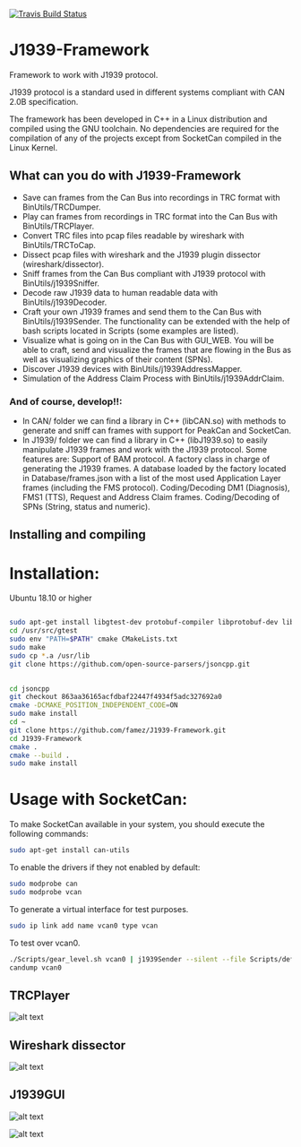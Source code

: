 [![Travis Build Status](https://travis-ci.org/famez/J1939-Framework.svg?branch=master)](https://travis-ci.com/famez/J1939-Framework)

# J1939-Framework
Framework to work with J1939 protocol. 

J1939 protocol is a standard used in different systems compliant with CAN 2.0B specification.

The framework has been developed in C++ in a Linux distribution and compiled using the GNU toolchain. No dependencies are required for the compilation of any of the projects except from SocketCan compiled in the Linux Kernel.



## What can you do with J1939-Framework

- Save can frames from the Can Bus into recordings in TRC format with BinUtils/TRCDumper.
- Play can frames from recordings in TRC format into the Can Bus with BinUtils/TRCPlayer.
- Convert TRC files into pcap files readable by wireshark with BinUtils/TRCToCap.
- Dissect pcap files with wireshark and the J1939 plugin dissector (wireshark/dissector).
- Sniff frames from the Can Bus compliant with J1939 protocol with BinUtils/j1939Sniffer.
- Decode raw J1939 data to human readable data with BinUtils/j1939Decoder.
- Craft your own J1939 frames and send them to the Can Bus with BinUtils/j1939Sender. The functionality can be extended with the help of bash scripts located in Scripts (some examples are listed).
- Visualize what is going on in the Can Bus with GUI_WEB. You will be able to craft, send and visualize the frames that are flowing in the Bus as well as visualizing graphics of their content (SPNs).
- Discover J1939 devices with BinUtils/j1939AddressMapper.
- Simulation of the Address Claim Process with BinUtils/j1939AddrClaim.

### And of course, develop!!:

- In CAN/ folder we can find a library in C++ (libCAN.so) with methods to generate and sniff can frames with support for PeakCan and SocketCan.
- In J1939/ folder we can find a library in C++ (libJ1939.so) to easily manipulate J1939 frames and work with the J1939 protocol. Some features are:
	Support of BAM protocol.
	A factory class in charge of generating the J1939 frames.
	A database loaded by the factory located in Database/frames.json with a list of the most used Application Layer frames (including the FMS protocol).
	Coding/Decoding DM1 (Diagnosis), FMS1 (TTS), Request and Address Claim frames.
	Coding/Decoding of SPNs (String, status and numeric).


## Installing and compiling

# Installation:
Ubuntu 18.10 or higher
```bash

sudo apt-get install libgtest-dev protobuf-compiler libprotobuf-dev libncurses-dev libwebsockets cmake
cd /usr/src/gtest
sudo env "PATH=$PATH" cmake CMakeLists.txt
sudo make
sudo cp *.a /usr/lib
git clone https://github.com/open-source-parsers/jsoncpp.git

 
cd jsoncpp
git checkout 863aa36165acfdbaf22447f4934f5adc327692a0
cmake -DCMAKE_POSITION_INDEPENDENT_CODE=ON 
sudo make install
cd ~
git clone https://github.com/famez/J1939-Framework.git
cd J1939-Framework
cmake . 
cmake --build .
sudo make install

```

# Usage with SocketCan:

To make SocketCan available in your system, you should execute the following commands:

```bash
sudo apt-get install can-utils
```

To enable the drivers if they not enabled by default:

```bash
sudo modprobe can
sudo modprobe vcan
```

To generate a virtual interface for test purposes.

```bash
sudo ip link add name vcan0 type vcan
```

To test over vcan0.

```bash
./Scripts/gear_level.sh vcan0 | j1939Sender --silent --file Scripts/define_frames.j1939
candump vcan0
```

## TRCPlayer

![alt text](https://github.com/famez/J1939-Framework/blob/master/BinUtils/TRCPlayer/TRCPlayer.png)

    
## Wireshark dissector

![alt text](https://github.com/famez/J1939-Framework/blob/master/wireshark/dissector/J1939-plugin.png)

## J1939GUI

![alt text](https://github.com/famez/J1939-Framework/blob/master/Graph.png)

![alt text](https://github.com/famez/J1939-Framework/blob/master/GUI_WEB/J1939GUI.png)
